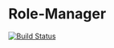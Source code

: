 # Role-Manager

[![Build Status](https://travis-ci.com/Olamide6774/Role-Manager.svg?branch=develop)](https://travis-ci.com/Olamide6774/Role-Manager)
